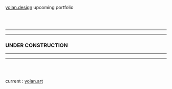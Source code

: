[yolan.design](https://yolan.design) upcoming portfolio

<br>
<br>

---
---

### UNDER CONSTRUCTION

---
---

<br>
<br>

current : [yolan.art](https://yolan.art)
